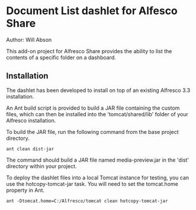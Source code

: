 Document List dashlet for Alfesco Share
=======================================

Author: Will Abson

This add-on project for Alfresco Share provides the ability to list the contents
of a specific folder on a dashboard.

Installation
------------

The dashlet has been developed to install on top of an existing Alfresco
3.3 installation.

An Ant build script is provided to build a JAR file containing the 
custom files, which can then be installed into the 'tomcat/shared/lib' folder 
of your Alfresco installation.

To build the JAR file, run the following command from the base project 
directory.

    ant clean dist-jar

The command should build a JAR file named media-preview.jar
in the 'dist' directory within your project.

To deploy the dashlet files into a local Tomcat instance for testing, you can 
use the hotcopy-tomcat-jar task. You will need to set the tomcat.home
property in Ant.

    ant -Dtomcat.home=C:/Alfresco/tomcat clean hotcopy-tomcat-jar